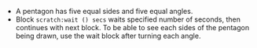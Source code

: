 - A pentagon has five equal sides and five equal angles.
- Block `scratch:wait () secs` waits specified number of seconds, then continues with next block. To be able to see each sides of the pentagon being drawn, use the wait block after turning each angle.